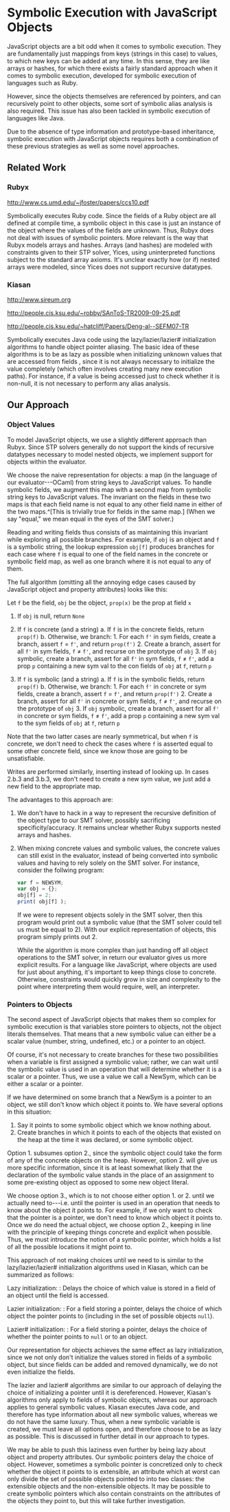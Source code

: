 # Symbolic Execution with JavaScript Objects

JavaScript objects are a bit odd when it comes to symbolic execution.
They are fundamentally just mappings from keys (strings in this case)
to values, to which new keys can be added at any time. In this sense,
they are like arrays or hashes, for which there exists a fairly
standard approach when it comes to symbolic execution, developed for
symbolic execution of languages such as Ruby.

However, since the objects themselves are referenced by pointers, and
can recursively point to other objects, some sort of symbolic alias
analysis is also required. This issue has also been tackled in
symbolic execution of languages like Java.

Due to the absence of type information and prototype-based
inheritance, symbolic execution with JavaScript objects requires both
a combination of these previous strategies as well as some novel
approaches.

## Related Work

### Rubyx

<http://www.cs.umd.edu/~jfoster/papers/ccs10.pdf>

Symbolically executes Ruby code. Since the fields of a Ruby object are
all defined at compile time, a symbolic object in this case is just an
instance of the object where the values of the fields are unknown.
Thus, Rubyx does not deal with issues of symbolic pointers. More
relevant is the way that Rubyx models arrays and hashes. Arrays (and
hashes) are modeled with constraints given to their STP solver, Yices,
using uninterpreted functions subject to the standard array axioms.
It's unclear exactly how (or if) nested arrays were modeled, since
Yices does not support recursive datatypes.

### Kiasan

<http://www.sireum.org>

<http://people.cis.ksu.edu/~robby/SAnToS-TR2009-09-25.pdf>

<http://people.cis.ksu.edu/~hatcliff/Papers/Deng-al--SEFM07-TR>

Symbolically executes Java code using the lazy/lazier/lazier\#
initialization algorithms to handle object pointer aliasing. The basic
idea of these algorithms is to be as lazy as possible when
initializing unknown values that are accessed from fields , since it
is not always necessary to initialize the value completely (which
often involves creating many new execution paths). For instance, if a
value is being accessed just to check whether it is non-null, it is
not necessary to perform any alias analysis.

## Our Approach

### Object Values

To model JavaScript objects, we use a slightly different approach than
Rubyx. Since STP solvers generally do not support the kinds of
recursive datatypes necessary to model nested objects, we implement
support for objects within the evaluator.

We choose the naive representation for objects: a map (in the language
of our evaluator---OCaml) from string keys to JavaScript values. To
handle symbolic fields, we augment this map with a second map from
symbolic string keys to JavaScript values. The invariant on the fields
in these two maps is that each field name is not equal to any other
field name in either of the two maps.^[This is trivially true for
fields in the same map.] (When we say "equal," we mean equal in the 
eyes of the SMT solver.)

Reading and writing fields thus consists of as maintaining this
invariant while exploring all possible branches. For example, if `obj`
is an object and `f` is a symbolic string, the lookup expression
`obj[f]` produces branches for each case where `f` is equal to one of
the field names in the concrete or symbolic field map, as well as one
branch where it is not equal to any of them.

The full algorithm (omitting all the annoying edge cases caused by 
JavaScript object and property attributes) looks like this:

Let `f` be the field, `obj` be the object, `prop(x)` be the prop at 
field `x`

1. If `obj` is null, return `None`
2. If `f` is concrete (and a string)
    a. If `f` is in the concrete fields, return `prop(f)`
    b. Otherwise, we branch:
        1. For each `f'` in sym fields, create a branch, assert `f` = `f'`, 
           and return `prop(f')`
        2. Create a branch, assert for all `f'` in sym fields, `f` 
           $\neq$ `f'`, and recurse on the prototype of `obj`
        3. If `obj` symbolic, create a branch, assert for all `f'` in 
           sym fields, `f` $\neq$ `f'`, add a prop `p` containing a 
           new sym val to the con fields of `obj` at `f`, return `p`

3. If `f` is symbolic (and a string)
    a. If `f` is in the symbolic fields, return `prop(f)`
    b. Otherwise, we branch:
        1. For each `f'` in concrete or sym fields, create a branch, 
           assert `f` = `f'`, and return `prop(f')`
        2. Create a branch, assert for all `f'` in concrete or sym 
           fields, `f` $\neq$ `f'`, and recurse on the prototype of `obj`
        3. If `obj` symbolic, create a branch, assert for all `f'` in 
           concrete or sym fields, `f` $\neq$ `f'`, add a prop `p` 
           containing a new sym val to the sym fields of `obj` at `f`, 
           return `p`

Note that the two latter cases are nearly symmetrical, but when `f` is
concrete, we don't need to check the cases where `f` is asserted equal
to some other concrete field, since we know those are going to be 
unsatisfiable.

Writes are performed similarly, inserting instead of looking up. In 
cases 2.b.3 and 3.b.3, we don't need to create a new sym value, we 
just add a new field to the appropriate map.

The advantages to this approach are:

1.  We don't have to hack in a way to represent the recursive 
    definition of the object type to our SMT solver, possibly 
    sacrificing specificity/accuracy. It remains unclear whether Rubyx 
    supports nested arrays and hashes.

2.  When mixing concrete values and symbolic values, the concrete 
    values can still exist in the evaluator, instead of being 
    converted into symbolic values and having to rely solely on the 
    SMT solver. For instance, consider the follwing program:

    ```javascript
    var f = NEWSYM;
    var obj = {};
    obj[f] = 2;
    print( obj[f] );
    ```

    If we were to represent objects solely in the SMT solver, then 
    this program would print out a symbolic value (that the SMT solver 
    could tell us must be equal to 2). With our explicit 
    representation of objects, this program simply prints out 2.

    While the algorithm is more complex than just handing off all 
    object operations to the SMT solver, in return our evaluator gives 
    us more explicit results. For a language like JavaScript, where 
    objects are used for just about anything, it's important to keep 
    things close to concrete. Otherwise, constraints would quickly grow 
    in size and complexity to the point where interpreting them would 
    require, well, an interpreter.

### Pointers to Objects

The second aspect of JavaScript objects that makes them so complex for 
symbolic execution is that variables store pointers to objects, not 
the object literals themselves. That means that a new symbolic value 
can either be a scalar value (number, string, undefined, etc.) or a 
pointer to an object.

Of course, it's not necessary to create branches for these two 
possibilities when a variable is first assigned a symbolic value; 
rather, we can wait until the symbolic value is used in an 
operation that will determine whether it is a scalar or a pointer. 
Thus, we use a value we call a NewSym, which can be either a scalar or 
a pointer.

If we have determined on some branch that a NewSym is a pointer to an 
object, we still don't know which object it points to. We have several 
options in this situation:

1.  Say it points to some symbolic object which we know nothing about.
2.  Create branches in which it points to each of the objects that 
    existed on the heap at the time it was declared, or some symbolic 
    object.

Option 1. subsumes option 2., since the symbolic object could take the 
form of any of the concrete objects on the heap. However, option 2.
will give us more specific information, since it is at least somewhat 
likely that the declaration of the symbolic value stands in the place 
of an assignment to some pre-existing object as opposed to some new 
object literal.

We choose option 3., which is to not choose either option 1. or 2. 
until we actually need to---i.e. until the pointer is used in an 
operation that needs to know about the object it points to. For 
example, if we only want to check that the pointer is a pointer, we 
don't need to know which object it points to. Once we do need the 
actual object, we choose option 2., keeping in line with the principle 
of keeping things concrete and explicit when possible. Thus, we must 
introduce the notion of a symbolic pointer, which holds a list of all 
the possible locations it might point to.

This approach of not making choices until we need to is similar to the 
lazy/lazier/lazier\# initialization algorithms used in Kiasan, which 
can be summarized as follows:

Lazy initialization:
:   Delays the choice of which value is stored in a field of an object 
    until the field is accessed.

Lazier initialization:
:   For a field storing a pointer, delays the choice of which object
    the pointer points to (including in the set of possible objects
    `null`).

Lazier\# initialization:
:   For a field storing a pointer, delays the choice of whether the 
    pointer points to `null` or to an object.

Our representation for objects achieves the same effect as lazy 
initialization, since we not only don't initialize the values stored 
in fields of a symbolic object, but since fields can be added and 
removed dynamically, we do not even initialize the fields.

The lazier and lazier\# algorithms are similar to our approach of 
delaying the choice of initializing a pointer until it is 
dereferenced. However, Kiasan's algorithms only apply to fields of 
symbolic objects, whereas our approach applies to general symbolic 
values. Kiasan executes Java code, and therefore has type information 
about all new symbolic values, whereas we do not have the same luxury.
Thus, when a new symbolic variable is created, we must leave all 
options open, and therefore choose to be as lazy as possible. This is 
discussed in further detail in our approach to types.

We may be able to push this laziness even further by being lazy about 
object and property attributes. Our symbolic pointers delay the choice 
of object. However, sometimes a symbolic pointer is concretized only 
to check whether the object it points to is extensible, an attribute 
which at worst can only divide the set of possible objects pointed to 
into two classes: the extensible objects and the non-extensible 
objects. It may be possible to create symbolic pointers which also 
contain constraints on the attributes of the objects they point to, 
but this will take further investigation.
